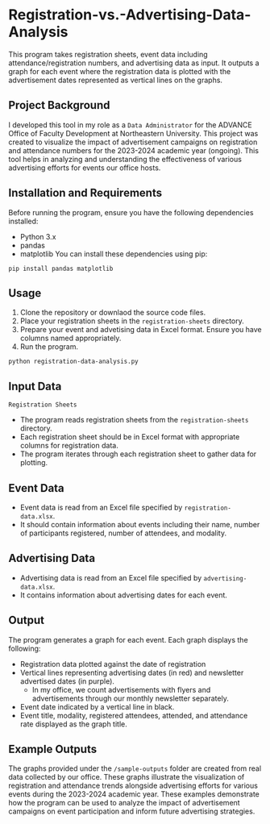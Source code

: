 # Registration-vs.-Advertising-Data-Analysis

This program takes registration sheets, event data including attendance/registration numbers, and advertising data as input. It outputs a graph for each event where the registration data is plotted with the advertisement dates represented as vertical lines on the graphs.

## Project Background

I developed this tool in my role as a `Data Administrator` for the ADVANCE Office of Faculty Development at Northeastern University. This project was created to visualize the impact of advertisement campaigns on registration and attendance numbers for the 2023-2024 academic year (ongoing). This tool helps in analyzing and understanding the effectiveness of various advertising efforts for events our office hosts.

## Installation and Requirements

Before running the program, ensure you have the following dependencies installed:

- Python 3.x
- pandas
- matplotlib
  You can install these dependencies using pip:

```
pip install pandas matplotlib
```

## Usage

1. Clone the repository or downlaod the source code files.
2. Place your registration sheets in the `registration-sheets` directory.
3. Prepare your event and advetising data in Excel format. Ensure you have columns named appropriately.
4. Run the program.

```
python registration-data-analysis.py
```

## Input Data

`Registration Sheets`

- The program reads registration sheets from the `registration-sheets` directory.
- Each registration sheet should be in Excel format with appropriate columns for registration data.
- The program iterates through each registration sheet to gather data for plotting.

## Event Data

- Event data is read from an Excel file specified by `registration-data.xlsx`.
- It should contain information about events including their name, number of participants registered, number of attendees, and modality.

## Advertising Data

- Advertising data is read from an Excel file specified by `advertising-data.xlsx`.
- It contains information about advertising dates for each event.

## Output

The program generates a graph for each event. Each graph displays the following:

- Registration data plotted against the date of registration
- Vertical lines representing advertising dates (in red) and newsletter advertised dates (in purple).
  - In my office, we count advertisements with flyers and advertisements through our monthly newsletter separately.
- Event date indicated by a vertical line in black.
- Event title, modality, registered attendees, attended, and attendance rate displayed as the graph title.

## Example Outputs

The graphs provided under the `/sample-outputs` folder are created from real data collected by our office. These graphs illustrate the visualization of registration and attendance trends alongside advertising efforts for various events during the 2023-2024 academic year. These examples demonstrate how the program can be used to analyze the impact of advertisement campaigns on event participation and inform future advertising strategies.
